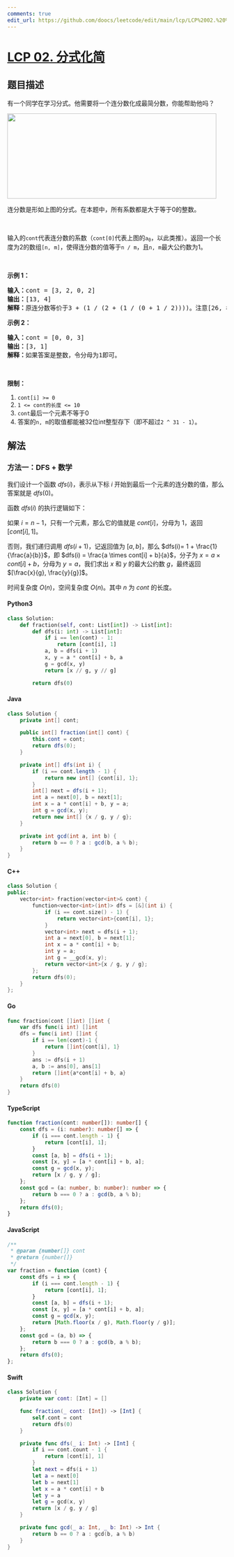 ```yaml
---
comments: true
edit_url: https://github.com/doocs/leetcode/edit/main/lcp/LCP%2002.%20%E5%88%86%E5%BC%8F%E5%8C%96%E7%AE%80/README.md
---
```


<!-- problem:start -->

# [LCP 02. 分式化简](https://leetcode.cn/problems/deep-dark-fraction)

## 题目描述

<!-- description:start -->

<p>有一个同学在学习分式。他需要将一个连分数化成最简分数，你能帮助他吗？</p>

<p><img alt="" src="https://fastly.jsdelivr.net/gh/doocs/leetcode@main/lcp/LCP%2002.%20分式化简/images/fraction_example_1.jpg" style="height: 195px; width: 480px;" /></p>

<p>连分数是形如上图的分式。在本题中，所有系数都是大于等于0的整数。</p>

<p> </p>

<p>输入的<code>cont</code>代表连分数的系数（<code>cont[0]</code>代表上图的<code>a<sub>0</sub></code>，以此类推）。返回一个长度为2的数组<code>[n, m]</code>，使得连分数的值等于<code>n / m</code>，且<code>n, m</code>最大公约数为1。</p>

<p> </p>

<p><strong>示例 1：</strong></p>

<pre>
<strong>输入：</strong>cont = [3, 2, 0, 2]
<strong>输出：</strong>[13, 4]
<strong>解释：</strong>原连分数等价于3 + (1 / (2 + (1 / (0 + 1 / 2))))。注意[26, 8], [-13, -4]都不是正确答案。</pre>

<p><strong>示例 2：</strong></p>

<pre>
<strong>输入：</strong>cont = [0, 0, 3]
<strong>输出：</strong>[3, 1]
<strong>解释：</strong>如果答案是整数，令分母为1即可。</pre>

<p> </p>

<p><strong>限制：</strong></p>

<ol>
	<li><code>cont[i] >= 0</code></li>
	<li><code>1 <= cont的长度 <= 10</code></li>
	<li><code>cont</code>最后一个元素不等于0</li>
	<li>答案的<code>n, m</code>的取值都能被32位int整型存下（即不超过<code>2 ^ 31 - 1</code>）。</li>
</ol>

<!-- description:end -->

## 解法

<!-- solution:start -->

### 方法一：DFS + 数学

我们设计一个函数 $dfs(i)$，表示从下标 $i$ 开始到最后一个元素的连分数的值，那么答案就是 $dfs(0)$。

函数 $dfs(i)$ 的执行逻辑如下：

如果 $i = n - 1$，只有一个元素，那么它的值就是 $cont[i]$，分母为 $1$，返回 $[cont[i], 1]$。

否则，我们递归调用 $dfs(i + 1)$，记返回值为 $[a, b]$，那么 $dfs(i)= 1 + \frac{1}{\frac{a}{b}}$，即 $dfs(i) = \frac{a \times cont[i] + b}{a}$，分子为 $x = a \times cont[i] + b$，分母为 $y = a$，我们求出 $x$ 和 $y$ 的最大公约数 $g$，最终返回 $[\frac{x}{g}, \frac{y}{g}]$。

时间复杂度 $O(n)$，空间复杂度 $O(n)$。其中 $n$ 为 $cont$ 的长度。

<!-- tabs:start -->

#### Python3

```python
class Solution:
    def fraction(self, cont: List[int]) -> List[int]:
        def dfs(i: int) -> List[int]:
            if i == len(cont) - 1:
                return [cont[i], 1]
            a, b = dfs(i + 1)
            x, y = a * cont[i] + b, a
            g = gcd(x, y)
            return [x // g, y // g]

        return dfs(0)
```

#### Java

```java
class Solution {
    private int[] cont;

    public int[] fraction(int[] cont) {
        this.cont = cont;
        return dfs(0);
    }

    private int[] dfs(int i) {
        if (i == cont.length - 1) {
            return new int[] {cont[i], 1};
        }
        int[] next = dfs(i + 1);
        int a = next[0], b = next[1];
        int x = a * cont[i] + b, y = a;
        int g = gcd(x, y);
        return new int[] {x / g, y / g};
    }

    private int gcd(int a, int b) {
        return b == 0 ? a : gcd(b, a % b);
    }
}
```

#### C++

```cpp
class Solution {
public:
    vector<int> fraction(vector<int>& cont) {
        function<vector<int>(int)> dfs = [&](int i) {
            if (i == cont.size() - 1) {
                return vector<int>{cont[i], 1};
            }
            vector<int> next = dfs(i + 1);
            int a = next[0], b = next[1];
            int x = a * cont[i] + b;
            int y = a;
            int g = __gcd(x, y);
            return vector<int>{x / g, y / g};
        };
        return dfs(0);
    }
};
```

#### Go

```go
func fraction(cont []int) []int {
	var dfs func(i int) []int
	dfs = func(i int) []int {
		if i == len(cont)-1 {
			return []int{cont[i], 1}
		}
		ans := dfs(i + 1)
		a, b := ans[0], ans[1]
		return []int{a*cont[i] + b, a}
	}
	return dfs(0)
}
```

#### TypeScript

```ts
function fraction(cont: number[]): number[] {
    const dfs = (i: number): number[] => {
        if (i === cont.length - 1) {
            return [cont[i], 1];
        }
        const [a, b] = dfs(i + 1);
        const [x, y] = [a * cont[i] + b, a];
        const g = gcd(x, y);
        return [x / g, y / g];
    };
    const gcd = (a: number, b: number): number => {
        return b === 0 ? a : gcd(b, a % b);
    };
    return dfs(0);
}
```

#### JavaScript

```js
/**
 * @param {number[]} cont
 * @return {number[]}
 */
var fraction = function (cont) {
    const dfs = i => {
        if (i === cont.length - 1) {
            return [cont[i], 1];
        }
        const [a, b] = dfs(i + 1);
        const [x, y] = [a * cont[i] + b, a];
        const g = gcd(x, y);
        return [Math.floor(x / g), Math.floor(y / g)];
    };
    const gcd = (a, b) => {
        return b === 0 ? a : gcd(b, a % b);
    };
    return dfs(0);
};
```

#### Swift

```swift
class Solution {
    private var cont: [Int] = []

    func fraction(_ cont: [Int]) -> [Int] {
        self.cont = cont
        return dfs(0)
    }

    private func dfs(_ i: Int) -> [Int] {
        if i == cont.count - 1 {
            return [cont[i], 1]
        }
        let next = dfs(i + 1)
        let a = next[0]
        let b = next[1]
        let x = a * cont[i] + b
        let y = a
        let g = gcd(x, y)
        return [x / g, y / g]
    }

    private func gcd(_ a: Int, _ b: Int) -> Int {
        return b == 0 ? a : gcd(b, a % b)
    }
}
```

<!-- tabs:end -->

<!-- solution:end -->

<!-- problem:end -->
